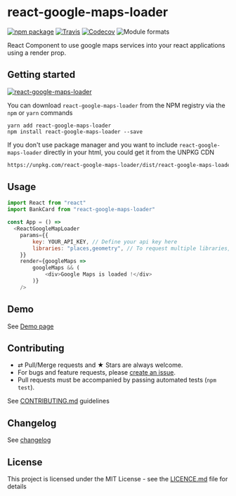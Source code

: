 # react-google-maps-loader

[![npm package][npm-badge]][npm]
[![Travis][build-badge]][build]
[![Codecov][codecov-badge]][codecov]
![Module formats][module-formats]

React Component to use google maps services into your react applications using a render prop.

## Getting started

[![react-google-maps-loader](https://nodei.co/npm/react-google-maps-loader.png?downloads=true&downloadRank=true&stars=true)](https://nodei.co/npm/react-google-maps-loader/)

You can download `react-google-maps-loader` from the NPM registry via the `npm` or `yarn` commands

```shell
yarn add react-google-maps-loader
npm install react-google-maps-loader --save
```

If you don't use package manager and you want to include `react-google-maps-loader` directly in your html, you could get it from the UNPKG CDN

```html
https://unpkg.com/react-google-maps-loader/dist/react-google-maps-loader.min.js.
```

## Usage

```javascript
import React from "react"
import BankCard from "react-google-maps-loader"

const App = () =>
  <ReactGoogleMapLoader
    params={{
        key: YOUR_API_KEY, // Define your api key here
        libraries: "places,geometry", // To request multiple libraries, separate them with a comma
    }}
    render={googleMaps =>
        googleMaps && (
            <div>Google Maps is loaded !</div>
        )}
    />
```

## Demo

See [Demo page][github-page]

## Contributing

* ⇄ Pull/Merge requests and ★ Stars are always welcome.
* For bugs and feature requests, please [create an issue][github-issue].
* Pull requests must be accompanied by passing automated tests (`npm test`).

See [CONTRIBUTING.md](./CONTRIBUTING.md) guidelines

## Changelog

See [changelog](./CHANGELOG.md)

## License

This project is licensed under the MIT License - see the [LICENCE.md](./LICENCE.md) file for details

[npm-badge]: https://img.shields.io/npm/v/react-google-maps-loader.svg?style=flat-square
[npm]: https://www.npmjs.org/package/react-google-maps-loader

[build-badge]: https://img.shields.io/travis/xuopled/react-google-maps-loader/master.svg?style=flat-square
[build]: https://travis-ci.org/xuopled/react-google-maps-loader

[codecov-badge]: https://img.shields.io/codecov/c/github/xuopled/react-google-maps-loader.svg?style=flat-square
[codecov]: https://codecov.io/gh/xuopled/react-google-maps-loader

[module-formats]: https://img.shields.io/badge/module%20formats-umd%2C%20cjs%2C%20esm-green.svg?style=flat-square

[github-page]: https://xuopled.github.io/react-google-maps-loader
[github-issue]: https://github.com/xuopled/react-google-maps-loader/issues/new
